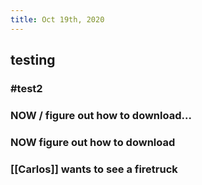 ```yaml
---
title: Oct 19th, 2020
---
```


## testing
### #test2
### NOW / figure out how to download...
### NOW figure out how to download
### [[Carlos]] wants to see a firetruck
###
